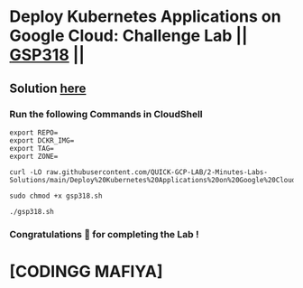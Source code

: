 # Deploy Kubernetes Applications on Google Cloud: Challenge Lab || [GSP318](https://www.cloudskillsboost.google/focuses/10457?parent=catalog) ||

## Solution [here](https://youtu.be/Tn2bQVDcMXM)

### Run the following Commands in CloudShell

```
export REPO=
export DCKR_IMG=
export TAG=
export ZONE=
```
```
curl -LO raw.githubusercontent.com/QUICK-GCP-LAB/2-Minutes-Labs-Solutions/main/Deploy%20Kubernetes%20Applications%20on%20Google%20Cloud%20Challenge%20Lab/gsp318.sh

sudo chmod +x gsp318.sh

./gsp318.sh
```

### Congratulations 🎉 for completing the Lab !

# [CODINGG MAFIYA]
